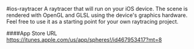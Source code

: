 #ios-raytracer
A raytracer that will run on your iOS device. The scene is rendered with OpenGL and GLSL using the device's graphics hardware. Feel free to use it as a starting point for your own raytracing project.

####App Store URL
https://itunes.apple.com/us/app/spheres!/id467953417?mt=8
